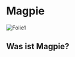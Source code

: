 # Magpie
![Folie1](https://user-images.githubusercontent.com/51864122/127488345-9c7e9a51-ec83-4ecd-ad29-513365d6a3e5.PNG)

## Was ist Magpie?
